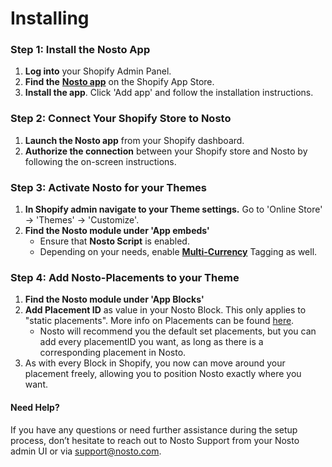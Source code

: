 # Installing

### Step 1: Install the Nosto App

1. **Log into** your Shopify Admin Panel.
2. **Find the** [**Nosto app**](https://apps.shopify.com/nosto-personalization-for-shopify) on the Shopify App Store.&#x20;
3. **Install the app**. Click 'Add app' and follow the installation instructions.

### Step 2: Connect Your Shopify Store to Nosto

1. **Launch the Nosto app** from your Shopify dashboard.
2. **Authorize the connection** between your Shopify store and Nosto by following the on-screen instructions.

### Step 3: Activate Nosto for your Themes

1. **In Shopify admin navigate to your Theme settings.** Go to 'Online Store' -> 'Themes' -> 'Customize'.
2. **Find the Nosto module under 'App embeds'**
   * Ensure that **Nosto Script** is enabled.
   * Depending on your needs, enable [**Multi-Currency**](https://docs.nosto.com/shopify/features/multi-currency-support) Tagging as well.&#x20;

### Step 4: Add Nosto-Placements to your Theme

1. **Find the Nosto module under 'App Blocks'**
2. **Add Placement ID** as value in your Nosto Block. This only applies to "static placements". More info on Placements can be found [here](https://help.nosto.com/en/articles/1883767-placements-general-article).&#x20;
   * Nosto will recommend you the default set placements, but you can add every placementID you want, as long as there is a corresponding placement in Nosto.&#x20;
3. As with every Block in Shopify, you now can move around your placement freely, allowing you to position Nosto exactly where you want.&#x20;

#### Need Help?

If you have any questions or need further assistance during the setup process, don’t hesitate to reach out to Nosto Support from your Nosto admin UI or via support@nosto.com.
